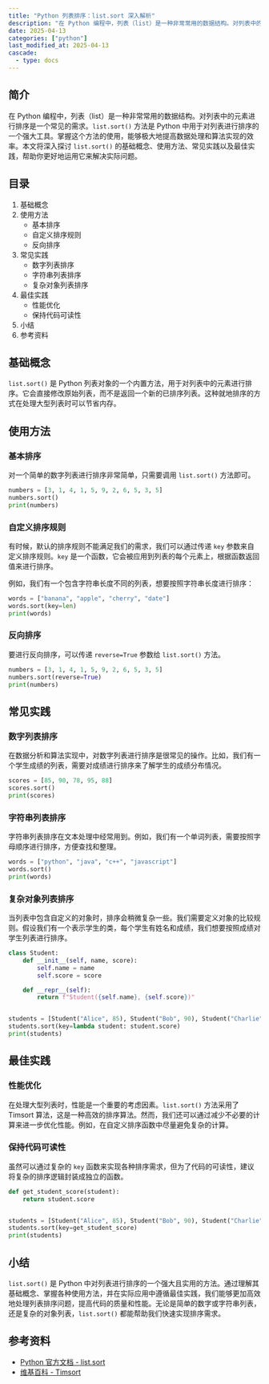 ```yaml
---
title: "Python 列表排序：list.sort 深入解析"
description: "在 Python 编程中，列表（list）是一种非常常用的数据结构。对列表中的元素进行排序是一个常见的需求。`list.sort()` 方法是 Python 中用于对列表进行排序的一个强大工具。掌握这个方法的使用，能够极大地提高数据处理和算法实现的效率。本文将深入探讨 `list.sort()` 的基础概念、使用方法、常见实践以及最佳实践，帮助你更好地运用它来解决实际问题。"
date: 2025-04-13
categories: ["python"]
last_modified_at: 2025-04-13
cascade:
  - type: docs
---
```



## 简介
在 Python 编程中，列表（list）是一种非常常用的数据结构。对列表中的元素进行排序是一个常见的需求。`list.sort()` 方法是 Python 中用于对列表进行排序的一个强大工具。掌握这个方法的使用，能够极大地提高数据处理和算法实现的效率。本文将深入探讨 `list.sort()` 的基础概念、使用方法、常见实践以及最佳实践，帮助你更好地运用它来解决实际问题。

<!-- more -->
## 目录
1. 基础概念
2. 使用方法
    - 基本排序
    - 自定义排序规则
    - 反向排序
3. 常见实践
    - 数字列表排序
    - 字符串列表排序
    - 复杂对象列表排序
4. 最佳实践
    - 性能优化
    - 保持代码可读性
5. 小结
6. 参考资料

## 基础概念
`list.sort()` 是 Python 列表对象的一个内置方法，用于对列表中的元素进行排序。它会直接修改原始列表，而不是返回一个新的已排序列表。这种就地排序的方式在处理大型列表时可以节省内存。

## 使用方法
### 基本排序
对一个简单的数字列表进行排序非常简单，只需要调用 `list.sort()` 方法即可。

```python
numbers = [3, 1, 4, 1, 5, 9, 2, 6, 5, 3, 5]
numbers.sort()
print(numbers)  
```

### 自定义排序规则
有时候，默认的排序规则不能满足我们的需求，我们可以通过传递 `key` 参数来自定义排序规则。`key` 是一个函数，它会被应用到列表的每个元素上，根据函数返回值来进行排序。

例如，我们有一个包含字符串长度不同的列表，想要按照字符串长度进行排序：

```python
words = ["banana", "apple", "cherry", "date"]
words.sort(key=len)
print(words)  
```

### 反向排序
要进行反向排序，可以传递 `reverse=True` 参数给 `list.sort()` 方法。

```python
numbers = [3, 1, 4, 1, 5, 9, 2, 6, 5, 3, 5]
numbers.sort(reverse=True)
print(numbers)  
```

## 常见实践
### 数字列表排序
在数据分析和算法实现中，对数字列表进行排序是很常见的操作。比如，我们有一个学生成绩的列表，需要对成绩进行排序来了解学生的成绩分布情况。

```python
scores = [85, 90, 78, 95, 88]
scores.sort()
print(scores)  
```

### 字符串列表排序
字符串列表排序在文本处理中经常用到。例如，我们有一个单词列表，需要按照字母顺序进行排序，方便查找和整理。

```python
words = ["python", "java", "c++", "javascript"]
words.sort()
print(words)  
```

### 复杂对象列表排序
当列表中包含自定义的对象时，排序会稍微复杂一些。我们需要定义对象的比较规则。假设我们有一个表示学生的类，每个学生有姓名和成绩，我们想要按照成绩对学生列表进行排序。

```python
class Student:
    def __init__(self, name, score):
        self.name = name
        self.score = score

    def __repr__(self):
        return f"Student({self.name}, {self.score})"


students = [Student("Alice", 85), Student("Bob", 90), Student("Charlie", 78)]
students.sort(key=lambda student: student.score)
print(students)  
```

## 最佳实践
### 性能优化
在处理大型列表时，性能是一个重要的考虑因素。`list.sort()` 方法采用了 Timsort 算法，这是一种高效的排序算法。然而，我们还可以通过减少不必要的计算来进一步优化性能。例如，在自定义排序函数中尽量避免复杂的计算。

### 保持代码可读性
虽然可以通过复杂的 `key` 函数来实现各种排序需求，但为了代码的可读性，建议将复杂的排序逻辑封装成独立的函数。

```python
def get_student_score(student):
    return student.score


students = [Student("Alice", 85), Student("Bob", 90), Student("Charlie", 78)]
students.sort(key=get_student_score)
print(students)  
```

## 小结
`list.sort()` 是 Python 中对列表进行排序的一个强大且实用的方法。通过理解其基础概念、掌握各种使用方法，并在实际应用中遵循最佳实践，我们能够更加高效地处理列表排序问题，提高代码的质量和性能。无论是简单的数字或字符串列表，还是复杂的对象列表，`list.sort()` 都能帮助我们快速实现排序需求。

## 参考资料
- [Python 官方文档 - list.sort](https://docs.python.org/3/tutorial/datastructures.html#more-on-lists)
- [维基百科 - Timsort](https://en.wikipedia.org/wiki/Timsort)